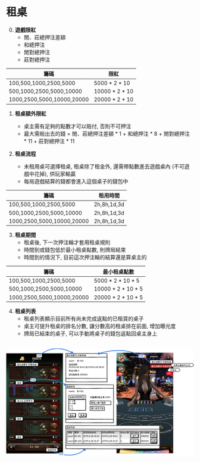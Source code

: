 租桌
=========================
0. **遊戲限紅**
	- 閒、莊總押注差額
	- 和總押注
	- 閒對總押注
	- 莊對總押注

籌碼                        | 限紅
----------------------------|------------------------
100,500,1000,2500,5000      | 5000 * 2 * 10
500,1000,2500,5000,10000    | 10000 * 2 * 10
1000,2500,5000,10000,20000  | 20000 * 2 * 10

1. **租桌額外限紅**
	- 桌主需有足夠的點數才可以賠付, 否則不可押注
	- 最大需賠出去的錢 = 閒、莊總押注差額 * 1 + 和總押注 * 8 + 閒對總押注 * 11 + 莊對總押注 * 11

2. **租桌流程**
	- 未租用桌可選擇租桌, 租桌除了租金外, 還需帶點數進去遊戲桌內 (不可遊戲中花掉), 供玩家輸贏
	- 每局遊戲結算的錢都會進入這個桌子的錢包中
	
籌碼                        | 租用時間
----------------------------|------------------------
100,500,1000,2500,5000      | 2h,8h,1d,3d
500,1000,2500,5000,10000    | 2h,8h,1d,3d
1000,2500,5000,10000,20000  | 2h,8h,1d,3d
	
3. **租桌期間**
	- 租桌後, 下一次押注輪才套用租桌規則
	- 時間到或錢包低於最小租桌點數, 則牌局結束
	- 時間到的情況下, 目前這次押注輪的結算還是算桌主的
	
籌碼                        | 最小租桌點數
----------------------------|------------------------
100,500,1000,2500,5000      | 5000 * 2 * 10 * 5
500,1000,2500,5000,10000    | 10000 * 2 * 10 * 5
1000,2500,5000,10000,20000  | 20000 * 2 * 10 * 5
	
4. **租桌列表**
	- 租桌列表顯示目前所有尚未完成返點的已租賃的桌子
	- 桌主可提升租桌的排名分數, 讓分數高的租桌排在前面, 增加曝光度
	- 牌局已結束的桌子, 可以手動將桌子的錢包返點回桌主身上
	
<br /><img src="https://raw.githubusercontent.com/s9256001/cegame/master/Baccarat3D/images/%E7%A7%9F%E7%94%A8.png" width="1000" height="auto" />
